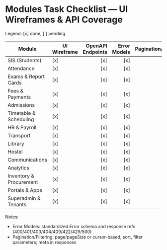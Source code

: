 # Modules Task Checklist — UI Wireframes & API Coverage

Legend: [x] done, [ ] pending

| Module | UI Wireframe | OpenAPI Endpoints | Error Models | Pagination/Filtering |
|---|---|---:|---:|---:|
| SIS (Students) | [x] | [x] | [x] | [x] |
| Attendance | [x] | [x] | [x] | [x] |
| Exams & Report Cards | [x] | [x] | [x] | [x] |
| Fees & Payments | [x] | [x] | [x] | [x] |
| Admissions | [x] | [x] | [x] | [x] |
| Timetable & Scheduling | [x] | [x] | [x] | [x] |
| HR & Payroll | [x] | [x] | [x] | [x] |
| Transport | [x] | [x] | [x] | [x] |
| Library | [x] | [x] | [x] | [x] |
| Hostel | [x] | [x] | [x] | [x] |
| Communications | [x] | [x] | [x] | [x] |
| Analytics | [x] | [x] | [x] | [x] |
| Inventory & Procurement | [x] | [x] | [x] | [x] |
| Portals & Apps | [x] | [x] | [x] | [x] |
| Superadmin & Tenants | [x] | [x] | [x] | [x] |

Notes:
- Error Models: standardized Error schema and response refs (400/401/403/404/409/422/429/500)
- Pagination/Filtering: page/pageSize or cursor-based, sort, filter parameters; meta in responses
